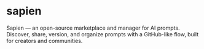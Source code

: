 # sapien
Sapien — an open-source marketplace and manager for AI prompts. Discover, share, version, and organize prompts with a GitHub-like flow, built for creators and communities.
